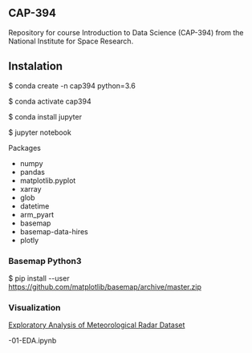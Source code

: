 ## CAP-394
Repository for course Introduction to Data Science (CAP-394) from the National Institute for Space Research.

## Instalation

<p>$ conda create -n cap394 python=3.6</p>
<p>$ conda activate cap394</p>
<p>$ conda install jupyter</p>
<p>$ jupyter notebook</p>

Packages
- numpy
- pandas
- matplotlib.pyplot
- xarray
- glob
- datetime
- arm_pyart
- basemap
- basemap-data-hires
- plotly

### Basemap Python3
$ pip install --user https://github.com/matplotlib/basemap/archive/master.zip


### Visualization

[Exploratory Analysis of Meteorological Radar Dataset](https://github.com/helvecioneto/CAP-394/blob/master/01-EDA.ipynb)

-01-EDA.ipynb

